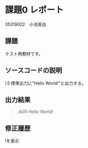 # 課題0 レポート
35319022　小池真白


## 課題
テスト用教材です。


## ソースコードの説明
l.5 標準出力に"Hello World!"と出力する。



## 出力結果

> ./k00
> Hello World!

## 修正履歴

!を表示